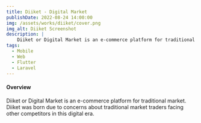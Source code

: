 ```yaml
---
title: Diiket - Digital Market
publishDate: 2022-08-24 14:00:00
img: /assets/works/diiket/cover.png
img_alt: Diiket Screenshot
description: |
    Diiket or Digital Market is an e-commerce platform for traditional market.
tags:
  - Mobile
  - Web
  - Flutter
  - Laravel
---
```


#### Overview

Diiket or Digital Market is an e-commerce platform for traditional market. Diiket was born due to concerns about traditional market traders facing other competitors in this digital era.